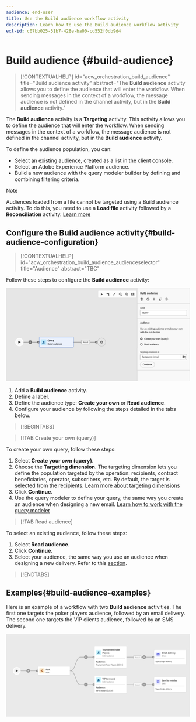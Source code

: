 ```yaml
---
audience: end-user
title: Use the Build audience workflow activity
description: Learn how to use the Build audience workflow activity
exl-id: c07bb025-51b7-428e-ba00-cd552f0db9d4
---
```

# Build audience {#build-audience}

>[!CONTEXTUALHELP]
>id="acw_orchestration_build_audience"
>title="Build audience activity"
>abstract="The **Build audience** activity allows you to define the audience that will enter the workflow. When sending messages in the context of a workflow, the message audience is not defined in the channel activity, but in the **Build audience** activity."

The **Build audience** activity is a **Targeting** activity. This activity allows you to define the audience that will enter the workflow. When sending messages in the context of a workflow, the message audience is not defined in the channel activity, but in the **Build audience** activity.

To define the audience population, you can:

* Select an existing audience, created as a list in the client console.
* Select an Adobe Experience Platform audience. 
* Build a new audience with the query modeler builder by defining and combining filtering criteria.

>[!NOTE]
>
>Audiences loaded from a file cannot be targeted using a Build audience activity. To do this, you need to use a **Load file** activity followed by a **Reconciliation** activity. [Learn more](../../audience/about-recipients.md)

<!--
The **Build audience** activity can be placed at the beginning of the workflow or after any other activity. Any activity can be placed after the **Build audience**.
-->

## Configure the Build audience activity{#build-audience-configuration}

>[!CONTEXTUALHELP]
>id="acw_orchestration_build_audience_audienceselector"
>title="Audience"
>abstract="TBC"

Follow these steps to configure the **Build audience** activity:

![](../assets/workflow-audience.png)

1. Add a **Build audience** activity. 
1. Define a label.
1. Define the audience type: **Create your own** or **Read audience**. 
1. Configure your audience by following the steps detailed in the tabs below.

>[!BEGINTABS]

>[!TAB Create your own (query)]

To create your own query, follow these steps:

1. Select **Create your own (query)**.
1. Choose the **Targeting dimension**. The targeting dimension lets you define the population targeted by the operation: recipients, contract beneficiaries, operator, subscribers, etc. By default, the target is selected from the recipients. [Learn more about targeting dimensions](../../audience/about-recipients.md#targeting-dimensions)
1. Click **Continue**.
1. Use the query modeler to define your query, the same way you create an audience when designing a new email. [Learn how to work with the query modeler](../../audience/../query/query-modeler-overview.md)

>[!TAB Read audience]

To select an existing audience, follow these steps:

1. Select **Read audience**.
1. Click **Continue**.
1. Select your audience, the same way you use an audience when designing a new delivery. Refer to this [section](../../audience/add-audience.md).

>[!ENDTABS]

## Examples{#build-audience-examples}

Here is an example of a workflow with two **Build audience** activities. The first one targets the poker players audience, followed by an email delivery. The second one targets the VIP clients audience, followed by an SMS delivery.

![](../assets/workflow-audience-example.png)
